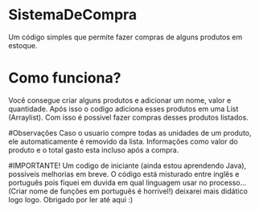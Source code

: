 # SistemaDeCompra
Um código simples que permite fazer compras de alguns produtos em estoque.

# Como funciona?
Você consegue criar alguns produtos e adicionar um nome, valor e quantidade.
Após isso o codigo adiciona esses produtos em uma List (Arraylist).
Com isso é possivel fazer compras desses produtos listados.

#Observações
Caso o usuario compre todas as unidades de um produto, ele automaticamente é removido da lista.
Informações como valor do produto e o total gasto esta incluso após a compra.

#IMPORTANTE!
Um codigo de iniciante (ainda estou aprendendo Java), possiveis melhorias em breve.
O código está misturado entre inglês e português pois fiquei em duvida em qual linguagem usar no processo...
(Criar nome de funções em português é horrivel!) deixarei mais didático logo logo.
Obrigado por ler até aqui :)

